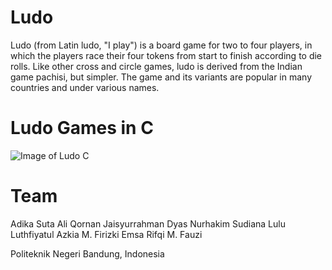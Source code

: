 # Ludo
Ludo (from Latin ludo, "I play") is a board game for two to four players, in which the players race their four tokens from start to finish according to die rolls. Like other cross and circle games, ludo is derived from the Indian game pachisi, but simpler. The game and its variants are popular in many countries and under various names.

# Ludo Games in C
![Image of Ludo C](hhttp://puu.sh/oqfnP/84e627531c.png)

# Team
Adika Suta
Ali Qornan Jaisyurrahman
Dyas Nurhakim Sudiana
Lulu Luthfiyatul Azkia
M. Firizki Emsa
Rifqi M. Fauzi

Politeknik Negeri Bandung, Indonesia
